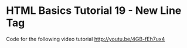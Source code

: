 HTML Basics Tutorial 19 - New Line Tag
======================================

Code for the following video tutorial http://youtu.be/4GB-fEh7ux4
